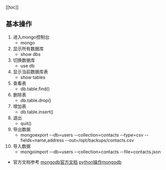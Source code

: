 [[toc]]

## 基本操作
1. 进入mongo控制台
	- mongo
2. 显示所有数据库
	- show dbs
3. 切换数据库
	- use db
4. 显示当前数据库表
	- show tables
5. 查看表
	- db.table.find()
6. 删除表
	- db.table.drop()
7. 增加表
	- db.table.insert()
8. 退出
	- quit()
9. 导出数据
	- mongoexport --db=users --collection=contacts --type=csv --fields=name,address --out=/opt/backups/contacts.csv
10. 导入数据
	- mongoimport --db=users --collection=contacts --file=contacts.json
- 官方文档参考
[mongodb官方文档](https://www.mongodb.com/docs/manual/)
[python操作mongodb](https://pymongo.readthedocs.io/en/stable/tutorial.html)